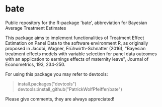# bate
Public repository for the R-package 'bate', abbreviation for Bayesian Average Treatment Estimates

This package aims to implement functionalities of Treatment Effect Estimation on Panel Data to the software
environment R, as originally proposed in 
Jacobi, Wagner, Frühwirth-Schnatter (2016),
"Bayesian treatment effects models with variable selection for panel data outcomes 
with an application to earnings effects of maternity leave", Journal of Econometrics, 193, 234-250.

For using this package you may refer to devtools:
> install.packages("devtools") \
> devtools::install_github("PatrickWolfPfeiffer/bate")

Please give comments, they are always appreciated!

